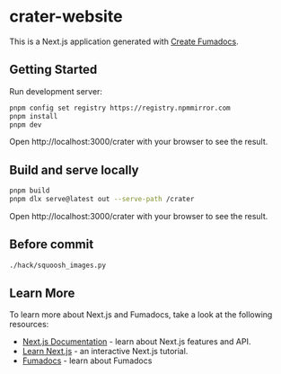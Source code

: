 # crater-website

This is a Next.js application generated with
[Create Fumadocs](https://github.com/fuma-nama/fumadocs).

## Getting Started

Run development server:

```bash
pnpm config set registry https://registry.npmmirror.com
pnpm install
pnpm dev
```

Open http://localhost:3000/crater with your browser to see the result.

## Build and serve locally

```bash
pnpm build
pnpm dlx serve@latest out --serve-path /crater
```

Open http://localhost:3000/crater with your browser to see the result.

## Before commit

```bash
./hack/squoosh_images.py
```

## Learn More

To learn more about Next.js and Fumadocs, take a look at the following
resources:

- [Next.js Documentation](https://nextjs.org/docs) - learn about Next.js
  features and API.
- [Learn Next.js](https://nextjs.org/learn) - an interactive Next.js tutorial.
- [Fumadocs](https://fumadocs.vercel.app) - learn about Fumadocs
